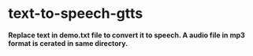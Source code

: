 # text-to-speech-gtts

**Replace text in demo.txt file to convert it to speech. A audio file in mp3 format is cerated in same directory.**
